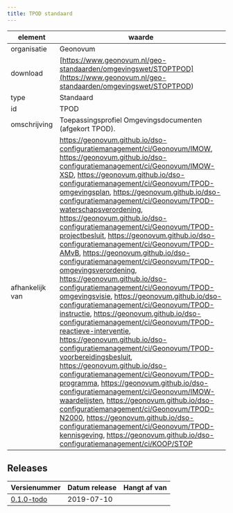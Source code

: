 ```yaml
---
title: TPOD standaard
---
```


|element|waarde|
|-----|------|
| organisatie  |Geonovum|
| download  | [https://www.geonovum.nl/geo-standaarden/omgevingswet/STOPTPOD](<https://www.geonovum.nl/geo-standaarden/omgevingswet/STOPTPOD>)|
| type  |Standaard|
| id  |TPOD|
| omschrijving  |Toepassingsprofiel Omgevingsdocumenten (afgekort TPOD).|
|afhankelijk van |https://geonovum.github.io/dso-configuratiemanagement/ci/Geonovum/IMOW, https://geonovum.github.io/dso-configuratiemanagement/ci/Geonovum/IMOW-XSD, https://geonovum.github.io/dso-configuratiemanagement/ci/Geonovum/TPOD-omgevingsplan, https://geonovum.github.io/dso-configuratiemanagement/ci/Geonovum/TPOD-waterschapsverordening, https://geonovum.github.io/dso-configuratiemanagement/ci/Geonovum/TPOD-projectbesluit, https://geonovum.github.io/dso-configuratiemanagement/ci/Geonovum/TPOD-AMvB, https://geonovum.github.io/dso-configuratiemanagement/ci/Geonovum/TPOD-omgevingsverordening, https://geonovum.github.io/dso-configuratiemanagement/ci/Geonovum/TPOD-omgevingsvisie, https://geonovum.github.io/dso-configuratiemanagement/ci/Geonovum/TPOD-instructie, https://geonovum.github.io/dso-configuratiemanagement/ci/Geonovum/TPOD-reactieve-interventie, https://geonovum.github.io/dso-configuratiemanagement/ci/Geonovum/TPOD-voorbereidingsbesluit, https://geonovum.github.io/dso-configuratiemanagement/ci/Geonovum/TPOD-programma, https://geonovum.github.io/dso-configuratiemanagement/ci/Geonovum/IMOW-waardelijsten, https://geonovum.github.io/dso-configuratiemanagement/ci/Geonovum/TPOD-N2000, https://geonovum.github.io/dso-configuratiemanagement/ci/Geonovum/TPOD-kennisgeving, https://geonovum.github.io/dso-configuratiemanagement/ci/KOOP/STOP|

## Releases

|Versienummer|Datum release|Hangt af van
|-------|-------|-----|
| [0.1.0-todo](<https://www.geonovum.nl/geo-standaarden/omgevingswet/STOPTPOD>)|2019-07-10||

